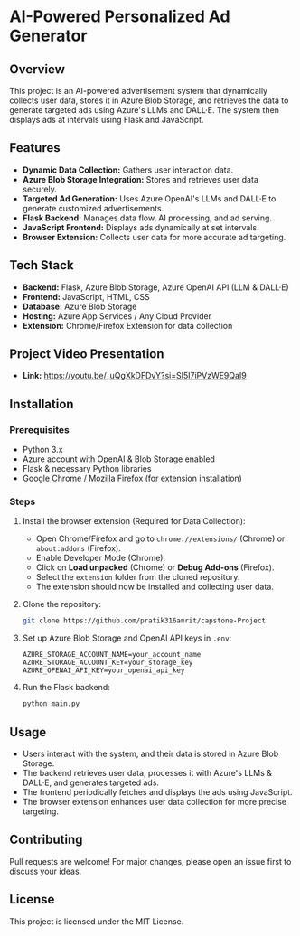 # AI-Powered Personalized Ad Generator

## Overview
This project is an AI-powered advertisement system that dynamically collects user data, stores it in Azure Blob Storage, and retrieves the data to generate targeted ads using Azure's LLMs and DALL·E. The system then displays ads at intervals using Flask and JavaScript.

## Features
- **Dynamic Data Collection:** Gathers user interaction data.
- **Azure Blob Storage Integration:** Stores and retrieves user data securely.
- **Targeted Ad Generation:** Uses Azure OpenAI's LLMs and DALL·E to generate customized advertisements.
- **Flask Backend:** Manages data flow, AI processing, and ad serving.
- **JavaScript Frontend:** Displays ads dynamically at set intervals.
- **Browser Extension:** Collects user data for more accurate ad targeting.

## Tech Stack
- **Backend:** Flask, Azure Blob Storage, Azure OpenAI API (LLM & DALL·E)
- **Frontend:** JavaScript, HTML, CSS
- **Database:** Azure Blob Storage
- **Hosting:** Azure App Services / Any Cloud Provider
- **Extension:** Chrome/Firefox Extension for data collection
## Project Video Presentation 
 - **Link:** https://youtu.be/_uQgXkDFDvY?si=SI5I7iPVzWE9QaI9
## Installation
### Prerequisites
- Python 3.x
- Azure account with OpenAI & Blob Storage enabled
- Flask & necessary Python libraries
- Google Chrome / Mozilla Firefox (for extension installation)

### Steps
1. Install the browser extension (Required for Data Collection):
   - Open Chrome/Firefox and go to `chrome://extensions/` (Chrome) or `about:addons` (Firefox).
   - Enable Developer Mode (Chrome).
   - Click on **Load unpacked** (Chrome) or **Debug Add-ons** (Firefox).
   - Select the `extension` folder from the cloned repository.
   - The extension should now be installed and collecting user data.

2. Clone the repository:
   ```sh
   git clone https://github.com/pratik316amrit/capstone-Project
   ```
3. Set up Azure Blob Storage and OpenAI API keys in `.env`:
   ```env
   AZURE_STORAGE_ACCOUNT_NAME=your_account_name
   AZURE_STORAGE_ACCOUNT_KEY=your_storage_key
   AZURE_OPENAI_API_KEY=your_openai_api_key
   ```
4. Run the Flask backend:
   ```sh
   python main.py
   ```

## Usage
- Users interact with the system, and their data is stored in Azure Blob Storage.
- The backend retrieves user data, processes it with Azure's LLMs & DALL·E, and generates targeted ads.
- The frontend periodically fetches and displays the ads using JavaScript.
- The browser extension enhances user data collection for more precise targeting.

## Contributing
Pull requests are welcome! For major changes, please open an issue first to discuss your ideas.

## License
This project is licensed under the MIT License.
